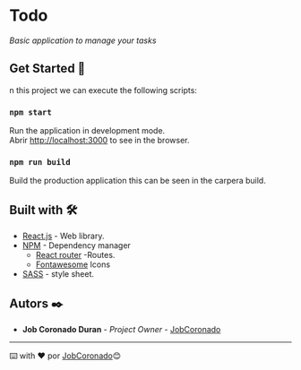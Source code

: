 # Todo

_Basic application to manage your tasks_

## Get Started 🚀

n this project we can execute the following scripts:

### `npm start`

Run the application in development mode.<br />
Abrir [http://localhost:3000](http://localhost:3000) to see in the browser.

### `npm run build`

Build the production application this can be seen in the carpera build.<br />

## Built with 🛠️

* [React.js](https://reactjs.org/) - Web library.
* [NPM](https://www.npmjs.com/) - Dependency manager
    * [React router](https://reactrouter.com/web/guides/quick-start) -Routes.
    * [Fontawesome](https://www.npmjs.com/package/font-awesome) Icons
* [SASS](https://github.com/sass/sass) - style sheet.

## Autors ✒️

* **Job Coronado Duran** - *Project Owner* - [JobCoronado](https://github.com/JobCoronado)

---
⌨️ with ❤️ por [JobCoronado](https://github.com/JobCoronado)😊
